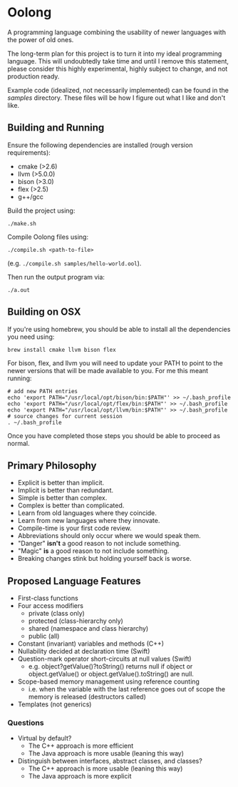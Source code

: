 # Oolong
A programming language combining the usability of newer languages with the power
of old ones.

The long-term plan for this project is to turn it into my ideal programming
language.  This will undoubtedly take time and until I remove this statement,
please consider this highly experimental, highly subject to change, and not
production ready.

Example code (idealized, not necessarily implemented) can be found in the
*samples* directory.  These files will be how I figure out what I like and don't
like.

## Building and Running
Ensure the following dependencies are installed (rough version requirements):

 - cmake (>2.6)
 - llvm (>5.0.0)
 - bison (>3.0)
 - flex (>2.5)
 - g++/gcc

Build the project using:

    ./make.sh

Compile Oolong files using:

    ./compile.sh <path-to-file>

(e.g. `./compile.sh samples/hello-world.ool`).

Then run the output program via:

    ./a.out

## Building on OSX

If you're using homebrew, you should be able to install all the dependencies you
need using:

    brew install cmake llvm bison flex

For bison, flex, and llvm you will need to update your PATH to point to the
newer versions that will be made available to you.  For me this meant running:

    # add new PATH entries
    echo 'export PATH="/usr/local/opt/bison/bin:$PATH"' >> ~/.bash_profile
    echo 'export PATH="/usr/local/opt/flex/bin:$PATH"' >> ~/.bash_profile
    echo 'export PATH="/usr/local/opt/llvm/bin:$PATH"' >> ~/.bash_profile
    # source changes for current session
    . ~/.bash_profile

Once you have completed those steps you should be able to proceed as normal.

## Primary Philosophy
 - Explicit is better than implicit.
 - Implicit is better than redundant.
 - Simple is better than complex.
 - Complex is better than complicated.
 - Learn from old languages where they coincide.
 - Learn from new languages where they innovate.
 - Compile-time is your first code review.
 - Abbreviations should only occur where we would speak them.
 - "Danger" **isn't** a good reason to not include something.
 - "Magic" **is** a good reason to not include something.
 - Breaking changes stink but holding yourself back is worse.

## Proposed Language Features
 - First-class functions
 - Four access modifiers
   - private (class only)
   - protected (class-hierarchy only)
   - shared (namespace and class hierarchy)
   - public (all)
 - Constant (invariant) variables and methods (C++)
 - Nullability decided at declaration time (Swift)
 - Question-mark operator short-circuits at null values (Swift)
   - e.g. object?getValue()?toString() returns null if object or
       object.getValue() or object.getValue().toString() are null.
 - Scope-based memory management using reference counting
   - i.e. when the variable with the last reference goes out of scope
       the memory is released (destructors called)
 - Templates (not generics)

### Questions
 - Virtual by default?
   - The C++ approach is more efficient
   - The Java approach is more usable (leaning this way)
 - Distinguish between interfaces, abstract classes, and classes?
   - The C++ approach is more usable (leaning this way)
   - The Java approach is more explicit

